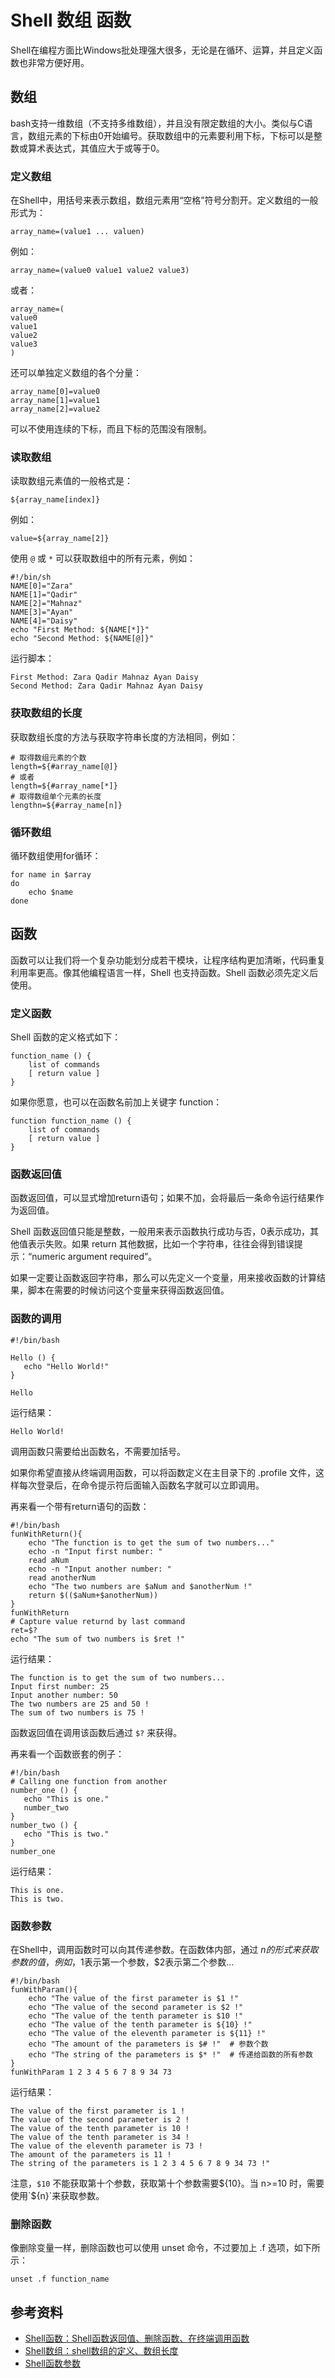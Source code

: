 # Shell 数组 函数

Shell在编程方面比Windows批处理强大很多，无论是在循环、运算，并且定义函数也非常方便好用。

## 数组

bash支持一维数组（不支持多维数组），并且没有限定数组的大小。类似与C语言，数组元素的下标由0开始编号。获取数组中的元素要利用下标，下标可以是整数或算术表达式，其值应大于或等于0。

### 定义数组

在Shell中，用括号来表示数组，数组元素用“空格”符号分割开。定义数组的一般形式为：

	array_name=(value1 ... valuen)

例如：

	array_name=(value0 value1 value2 value3)

或者：

	array_name=(
	value0
	value1
	value2
	value3
	)

还可以单独定义数组的各个分量：

	array_name[0]=value0
	array_name[1]=value1
	array_name[2]=value2

可以不使用连续的下标，而且下标的范围没有限制。

### 读取数组

读取数组元素值的一般格式是：

    ${array_name[index]}

例如：

	value=${array_name[2]}

使用 `@` 或 `*` 可以获取数组中的所有元素，例如：

	#!/bin/sh
	NAME[0]="Zara"
	NAME[1]="Qadir"
	NAME[2]="Mahnaz"
	NAME[3]="Ayan"
	NAME[4]="Daisy"
	echo "First Method: ${NAME[*]}"
	echo "Second Method: ${NAME[@]}"

运行脚本：

	First Method: Zara Qadir Mahnaz Ayan Daisy
	Second Method: Zara Qadir Mahnaz Ayan Daisy

### 获取数组的长度

获取数组长度的方法与获取字符串长度的方法相同，例如：

	# 取得数组元素的个数
	length=${#array_name[@]}
	# 或者
	length=${#array_name[*]}
	# 取得数组单个元素的长度
	lengthn=${#array_name[n]}

### 循环数组

循环数组使用for循环：

	for name in $array
	do
		echo $name
	done

## 函数

函数可以让我们将一个复杂功能划分成若干模块，让程序结构更加清晰，代码重复利用率更高。像其他编程语言一样，Shell 也支持函数。Shell 函数必须先定义后使用。

### 定义函数

Shell 函数的定义格式如下：

	function_name () {
	    list of commands
	    [ return value ]
	}

如果你愿意，也可以在函数名前加上关键字 function：

	function function_name () {
	    list of commands
	    [ return value ]
	}

### 函数返回值

函数返回值，可以显式增加return语句；如果不加，会将最后一条命令运行结果作为返回值。

Shell 函数返回值只能是整数，一般用来表示函数执行成功与否，0表示成功，其他值表示失败。如果 return 其他数据，比如一个字符串，往往会得到错误提示：“numeric argument required”。

如果一定要让函数返回字符串，那么可以先定义一个变量，用来接收函数的计算结果，脚本在需要的时候访问这个变量来获得函数返回值。

### 函数的调用

	#!/bin/bash
	
	Hello () {
	   echo "Hello World!"
	}
	
	Hello

运行结果：

	Hello World!

调用函数只需要给出函数名，不需要加括号。

如果你希望直接从终端调用函数，可以将函数定义在主目录下的 .profile 文件，这样每次登录后，在命令提示符后面输入函数名字就可以立即调用。

再来看一个带有return语句的函数：

	#!/bin/bash
	funWithReturn(){
	    echo "The function is to get the sum of two numbers..."
	    echo -n "Input first number: "
	    read aNum
	    echo -n "Input another number: "
	    read anotherNum
	    echo "The two numbers are $aNum and $anotherNum !"
	    return $(($aNum+$anotherNum))
	}
	funWithReturn
	# Capture value returnd by last command
	ret=$?
	echo "The sum of two numbers is $ret !"

运行结果：

	The function is to get the sum of two numbers...
	Input first number: 25
	Input another number: 50
	The two numbers are 25 and 50 !
	The sum of two numbers is 75 !

函数返回值在调用该函数后通过 `$?` 来获得。

再来看一个函数嵌套的例子：

	#!/bin/bash
	# Calling one function from another
	number_one () {
	   echo "This is one."
	   number_two
	}
	number_two () {
	   echo "This is two."
	}
	number_one

运行结果：

	This is one.
	This is two.

### 函数参数

在Shell中，调用函数时可以向其传递参数。在函数体内部，通过 $n 的形式来获取参数的值，例如，$1表示第一个参数，$2表示第二个参数...

	#!/bin/bash
	funWithParam(){
	    echo "The value of the first parameter is $1 !"
	    echo "The value of the second parameter is $2 !"
	    echo "The value of the tenth parameter is $10 !"
	    echo "The value of the tenth parameter is ${10} !"
	    echo "The value of the eleventh parameter is ${11} !"
	    echo "The amount of the parameters is $# !"  # 参数个数
	    echo "The string of the parameters is $* !"  # 传递给函数的所有参数
	}
	funWithParam 1 2 3 4 5 6 7 8 9 34 73

运行结果：

	The value of the first parameter is 1 !
	The value of the second parameter is 2 !
	The value of the tenth parameter is 10 !
	The value of the tenth parameter is 34 !
	The value of the eleventh parameter is 73 !
	The amount of the parameters is 11 !
	The string of the parameters is 1 2 3 4 5 6 7 8 9 34 73 !"

注意，`$10` 不能获取第十个参数，获取第十个参数需要${10}。当 n>=10 时，需要使用`${n}`来获取参数。

### 删除函数

像删除变量一样，删除函数也可以使用 unset 命令，不过要加上 .f 选项，如下所示：

	unset .f function_name

## 参考资料

- [Shell函数：Shell函数返回值、删除函数、在终端调用函数](http://c.biancheng.net/cpp/view/7011.html)
- [Shell数组：shell数组的定义、数组长度](http://c.biancheng.net/cpp/view/7002.html)
- [Shell函数参数](http://c.biancheng.net/cpp/view/2491.html)